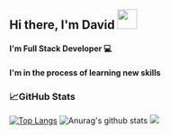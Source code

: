 ## Hi there, I'm David  <img src="https://diginess.ca/wp-content/uploads/2020/02/waving_hand_sign_1024.gif" width="35px"> ##
#### I'm Full Stack Developer 💻 
#### I'm in the process of learning new skills 
### 📈GitHub Stats
[![Top Langs](https://github-readme-stats.vercel.app/api/top-langs/?username=DavidKizinger&layout=compact)](https://github.com/DavidKizinger/github-readme-stats)
![Anurag's github stats](https://github-readme-stats.vercel.app/api?username=DavidKizinger&hide=stars,issues&show_icons=true)
![](https://img.shields.io/badge/Code-JavaScript-informational?style=flat&logo=JavaScript&logoColor=white&color=2bbc8a)

<!--
**DavidKizinger/DavidKizinger** is a ✨ _special_ ✨ repository because its `README.md` (this file) appears on your GitHub profile.

Here are some ideas to get you started:

- 🔭 I’m currently working on ...
- 🌱 I’m currently learning ...
- 👯 I’m looking to collaborate on ...
- 🤔 I’m looking for help with ...
- 💬 Ask me about ...
- 📫 How to reach me: ...
- 😄 Pronouns: ...
- ⚡ Fun fact: ...
-->
